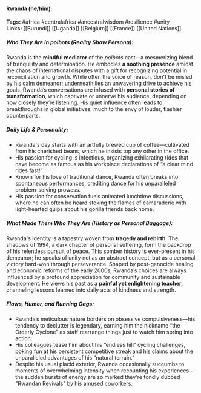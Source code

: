 #### Rwanda (he/him):  
**Tags:** #africa #centralafrica #ancestralwisdom #resilience #unity  
**Links:** [[Burundi]] [[Uganda]] [[Belgium]] [[France]] [[United Nations]]

##### Who They Are in *polbots* (Reality Show Persona):  
Rwanda is the **mindful mediator** of the *polbots* cast—a mesmerizing blend of tranquility and determination. He embodies **a soothing presence** amidst the chaos of international disputes with a gift for recognizing potential in reconciliation and growth. While often the voice of reason, don't be misled by his calm demeanor; underneath lies an unwavering drive to achieve his goals. Rwanda’s conversations are infused with **personal stories of transformation**, which captivate or unnerve his audience, depending on how closely they’re listening. His quiet influence often leads to breakthroughs in global initiatives, much to the envy of louder, flashier counterparts.

##### Daily Life & Personality:  
- Rwanda's day starts with an artfully brewed cup of coffee—cultivated from his cherished beans, which he insists top any other in the office.  
- His passion for cycling is infectious, organizing exhilarating rides that have become as famous as his workplace declarations of “a clear mind rides fast!”  
- Known for his love of traditional dance, Rwanda often breaks into spontaneous performances, crediting dance for his unparalleled problem-solving prowess.  
- His passion for conservation fuels animated lunchtime discussions, where he can often be heard stoking the flames of camaraderie with light-hearted quips about his gorilla friends back home.

##### What Made Them Who They Are (History as Personal Baggage):  
Rwanda's identity is a tapestry woven from **tragedy and rebirth**. The shadows of 1994, a dark chapter of personal suffering, form the backdrop of his relentless pursuit of peace. This somber history is ever-present in his demeanor; he speaks of unity not as an abstract concept, but as a personal victory hard-won through perseverance. Shaped by post-genocide healing and economic reforms of the early 2000s, Rwanda’s choices are always influenced by a profound appreciation for community and sustainable development. He views his past as a **painful yet enlightening teacher**, channeling lessons learned into daily acts of kindness and strength.

##### Flaws, Humor, and Running Gags:  
- Rwanda’s meticulous nature borders on obsessive compulsiveness—his tendency to declutter is legendary, earning him the nickname “the Orderly Cyclone” as staff rearrange things just to watch him spring into action.  
- His colleagues tease him about his “endless hill” cycling challenges, poking fun at his persistent competitive streak and his claims about the unparalleled advantages of his “natural terrain.”  
- Despite his usual placid exterior, Rwanda occasionally succumbs to moments of overwhelming intensity when recounting his experiences—the sudden bursts of energy are so marked they're fondly dubbed "Rwandan Revivals" by his amused coworkers.
